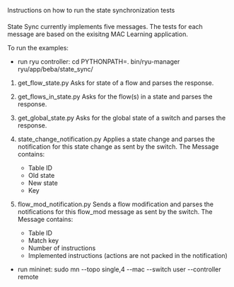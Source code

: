 Instructions on how to run the state synchronization tests
####

State Sync currently implements five messages. The tests for each message are based on the exisitng MAC Learning application.

To run the examples:
- run ryu controller:
  cd <ryu folder>
  PYTHONPATH=. bin/ryu-manager ryu/app/beba/state_sync/<example file>
  
1.  get_flow_state.py
    Asks for state of a flow and parses the response.

2.  get_flows_in_state.py
    Asks for the flow(s) in a state and parses the response.

3.  get_global_state.py
    Asks for the global state of a switch and parses the response.

4.  state_change_notification.py
    Applies a state change and parses the notification for this state change as sent by the switch.
    The Message contains:
    - Table ID
    - Old state
    - New state
    - Key

5.  flow_mod_notification.py
    Sends a flow modification and parses the notifications for this flow_mod message as sent by the switch.
    The Message contains:
    - Table ID
    - Match key
    - Number of instructions
    - Implemented instructions (actions are not packed in the notification)

- run mininet:
  sudo mn --topo single,4 --mac --switch user --controller remote
